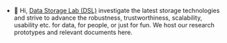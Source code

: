 - 👋 Hi, [Data Storage Lab (DSL)](https://www.ece.iastate.edu/~mai/lab/dsl.html "Data Storage Lab") investigate the latest storage technologies and strive to advance the robustness, trustworthiness, scalability, usability etc. for data, for people, or just for fun. We host our research prototypes and relevant documents here. 
